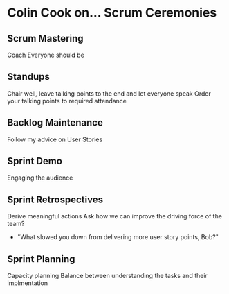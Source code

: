 # Colin Cook on... Scrum Ceremonies

## Scrum Mastering

Coach
Everyone should be 

## Standups

Chair well, leave talking points to the end and let everyone speak
Order your talking points to required attendance

## Backlog Maintenance

Follow my advice on User Stories

## Sprint Demo

Engaging the audience

## Sprint Retrospectives

Derive meaningful actions
Ask how we can improve the driving force of the team?
 - "What slowed you down from delivering more user story points, Bob?"

## Sprint Planning

Capacity planning
Balance between understanding the tasks and their implmentation


